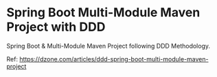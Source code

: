 # Spring Boot Multi-Module Maven Project with DDD
Spring Boot &amp; Multi-Module Maven Project following DDD Methodology.

Ref: https://dzone.com/articles/ddd-spring-boot-multi-module-maven-project


